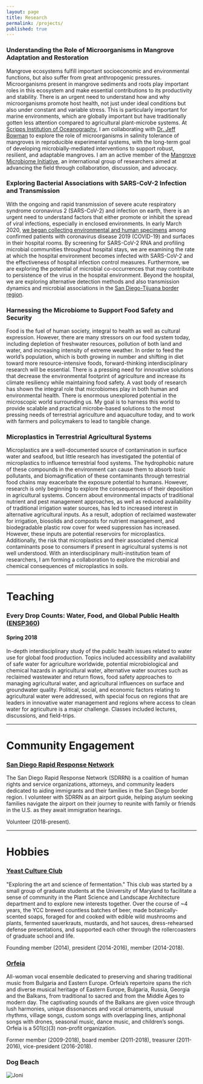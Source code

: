 ```yaml
---
layout: page
title: Research
permalink: /projects/
published: true
---
```


### Understanding the Role of Microorganisms in Mangrove Adaptation and Restoration

Mangrove ecosystems fulfill important socioeconomic and environmental functions, but also suffer from great anthropogenic pressures. Microorganisms present in mangrove sediments and roots play important roles in this ecosystem and make essential contributions to its productivity and stability. There is an urgent need to understand how and why microorganisms promote host health, not just under ideal conditions but also under constant and variable stress. This is particularly important for marine environments, which are globally important but have traditionally gotten less attention compared to agricultural plant-microbe systems. At [Scripps Institution of Oceanography](https://scripps.ucsd.edu/), I am collaborating with [Dr. Jeff Bowman](https://www.polarmicrobes.org/) to explore the role of microorganisms in salinity tolerance of mangroves in reproducible experimental systems, with the long-term goal of developing microbially-mediated interventions to support robust, resilient, and adaptable mangroves. I am an active member of the [Mangrove Microbiome Initiative](http://bmmo.microbe.net/mangrove-microbiome-initiative-mmi/), an international group of researchers aimed at advancing the field through collaboration, discussion, and advocacy.   

### Exploring Bacterial Associations with SARS-CoV-2 Infection and Transmission

With the ongoing and rapid transmission of severe acute respiratory syndrome coronavirus 2 (SARS-CoV-2) and infection on earth, there is an urgent need to understand factors that either promote or inhibit the spread of viral infections, especially in enclosed environments. In early March 2020, [we began collecting environmental and human specimens](https://www.biotechniques.com/coronavirus-news/opinion_refocusing-our-microbiome-lab-for-sars-cov-2-research/) among confirmed patients with coronavirus disease 2019 (COVID-19) and surfaces in their hospital rooms. By screening for SARS-CoV-2 RNA and profiling microbial communities throughout hospital stays, we are examining the rate at which the hospital environment becomes infected with SARS-CoV-2 and the effectiveness of hospital infection control measures. Furthermore, we are exploring the potential of microbial co-occurrences that may contribute to persistence of the virus in the hospital environment. Beyond the hospital, we are exploring alternative detection methods and also transmission dynamics and microbial associations in the [San Diego-Tijuana border region](https://ucsdnews.ucsd.edu/pressrelease/a-cross-border-approach-to-tackling-covid-19).


### Harnessing the Microbiome to Support Food Safety and Security

Food is the fuel of human society, integral to health as well as cultural expression. However, there are many stressors on our food system today, including depletion of freshwater resources, pollution of both land and water, and increasing intensity of extreme weather. In order to feed the world’s population, which is both growing in number and shifting in diet toward more resource-intensive foods, forward-thinking interdisciplinary research will be essential. There is a pressing need for innovative solutions that decrease the environmental footprint of agriculture and increase its climate resiliency while maintaining food safety. A vast body of research has shown the integral role that microbiomes play in both human and environmental health. There is enormous unexplored potential in the microscopic world surrounding us. My goal is to harness this world to provide scalable and practical microbe-based solutions to the most pressing needs of terrestrial agriculture and aquaculture today, and to work with farmers and policymakers to lead to tangible change.

### Microplastics in Terrestrial Agricultural Systems

Microplastics are a well-documented source of contamination in surface water and seafood, but little research has investigated the potential of microplastics to influence terrestrial food systems. The hydrophobic nature of these compounds in the environment can cause them to absorb toxic pollutants, and biomagnification of these contaminants through terrestrial food chains may exacerbate the exposure potential to humans.  However, research is only beginning to explore the consequences of their deposition in agricultural systems. Concern about environmental impacts of traditional nutrient and pest management approaches, as well as reduced availability of traditional irrigation water sources, has led to increased interest in alternative agricultural inputs. As a result, adoption of reclaimed wastewater for irrigation, biosolids and composts for nutrient management, and biodegradable plastic row cover for weed suppression has increased. However, these inputs are potential reservoirs for microplastics. Additionally, the risk that microplastics and their associated chemical contaminants pose to consumers if present in agricultural systems is not well understood. With an interdisciplinary multi-institution team of researchers, I am forming a collaboration to explore the microbial and chemical consequences of microplastics in soils. 

***

# Teaching

### Every Drop Counts: Water, Food, and Global Public Health ([ENSP360](https://ntst.umd.edu/soc/201801/ENSP/ENSP360))
#### Spring 2018

In-depth interdisciplinary study of the public health issues related to water use for global food production. Topics included accessibility and availability of safe water for agriculture worldwide, potential microbiological and chemical hazards in agricultural water, alternative water sources such as reclaimed wastewater and return flows, food safety approaches to managing agricultural water, and agricultural influences on surface and groundwater quality. Political, social, and economic factors relating to agricultural water were addressed, with special focus on regions that are leaders in innovative water management and regions where access to clean water for agriculture is a major challenge. Classes included lectures, discussions, and field-trips.

***

# Community Engagement

### [San Diego Rapid Response Network](http://www.rapidresponsesd.org/)

The San Diego Rapid Response Network (SDRRN) is a coalition of human rights and service organizations, attorneys, and community leaders dedicated to aiding immigrants and their families in the San Diego border region. I volunteer with SDRRN as an airport guide, helping asylum seeking families navigate the airport on their journey to reunite with family or friends in the U.S. as they await immigration hearings.

Volunteer (2018-present).

***

# Hobbies

### [Yeast Culture Club](https://yeastcultureclub.wordpress.com) 

"Exploring the art and science of fermentation." This club was started by a small group of graduate students at the University of Maryland to facilitate a sense of community in the Plant Science and Landscape Architecture department and to explore new interests together. Over the course of ~4 years, the YCC brewed countless batches of beer, made botanically-scented soaps, foraged for and cooked with edible wild mushrooms and plants, fermented sauerkrauts, mustards, and hot sauces, dress-rehearsed defense presentations, and supported each other through the rollercoasters of graduate school and life. 

Founding member (2014), president (2014-2016), member (2014-2018).


### [Orfeia](https://orfeia.wordpress.com)

All-woman vocal ensemble dedicated to preserving and sharing traditional music from Bulgaria and Eastern Europe. Orfeia’s repertoire spans the rich and diverse musical heritage of Eastern Europe, Bulgaria, Russia, Georgia and the Balkans, from traditional to sacred and from the Middle Ages to modern day. The captivating sounds of the Balkans are given voice through lush harmonies, unique dissonances and vocal ornaments, unusual rhythms, village songs, custom songs with overlapping lines, antiphonal songs with drones, seasonal music, dance music, and children’s songs. Orfeia is a 501(c)(3) non-profit organization.

Former member (2009-2018), board member (2011-2018), treasurer (2011-2016), vice-president (2016-2018).

### Dog Beach

![Joni]({{site.baseurl}}/images/Joni_water2.jpg)
